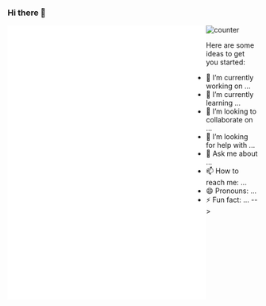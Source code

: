 ### Hi there 👋
![counter](https://count.getloli.com/get/@nyohoki?theme=rule34)
<img align="left" width="400" src="/github-metrics.svg">
<!--
**nyohoki/nyohoki** is a ✨ _special_ ✨ repository because its `README.md` (this file) appears on your GitHub profile.
<!-- <img align="right" width="400" src="/second.svg"> -->



Here are some ideas to get you started:

- 🔭 I’m currently working on ...
- 🌱 I’m currently learning ...
- 👯 I’m looking to collaborate on ...
- 🤔 I’m looking for help with ...
- 💬 Ask me about ...
- 📫 How to reach me: ...
- 😄 Pronouns: ...
- ⚡ Fun fact: ...
-->
